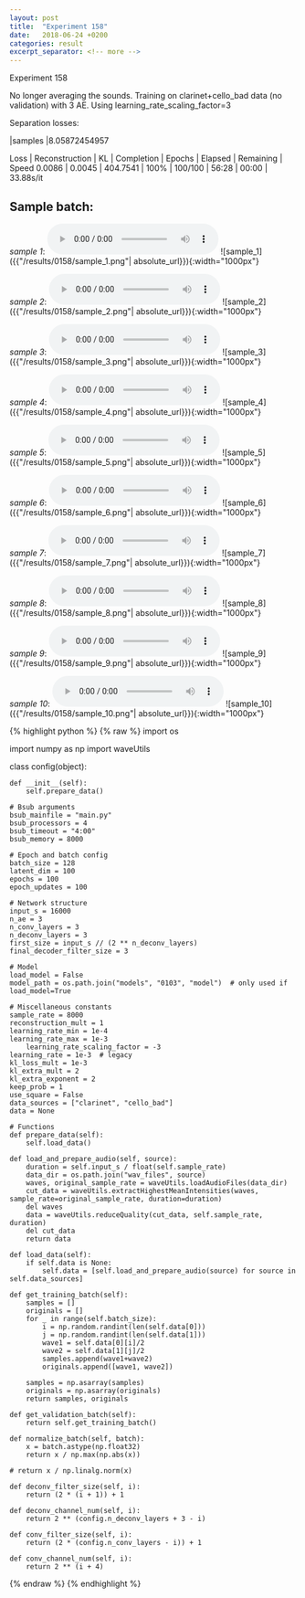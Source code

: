 ```yaml
---
layout: post
title:  "Experiment 158"
date:   2018-06-24 +0200
categories: result
excerpt_separator: <!-- more -->
---
```

Experiment 158

No longer averaging the sounds. Training on clarinet+cello_bad data (no validation) with 3 AE. Using learning_rate_scaling_factor=3

Separation losses:

|samples
|8.05872454957

Loss | Reconstruction | KL | Completion | Epochs | Elapsed | Remaining | Speed
0.0086 | 0.0045 | 404.7541 | 100% | 100/100 | 56:28 | 00:00 | 33.88s/it<!-- more -->

## **Sample batch**:
_sample 1_:
<audio src="/ResultsOverview/results/0158/sample_1.wav" controls preload></audio>
![sample_1]({{"/results/0158/sample_1.png"| absolute_url}}){:width="1000px"}

_sample 2_:
<audio src="/ResultsOverview/results/0158/sample_2.wav" controls preload></audio>
![sample_2]({{"/results/0158/sample_2.png"| absolute_url}}){:width="1000px"}

_sample 3_:
<audio src="/ResultsOverview/results/0158/sample_3.wav" controls preload></audio>
![sample_3]({{"/results/0158/sample_3.png"| absolute_url}}){:width="1000px"}

_sample 4_:
<audio src="/ResultsOverview/results/0158/sample_4.wav" controls preload></audio>
![sample_4]({{"/results/0158/sample_4.png"| absolute_url}}){:width="1000px"}

_sample 5_:
<audio src="/ResultsOverview/results/0158/sample_5.wav" controls preload></audio>
![sample_5]({{"/results/0158/sample_5.png"| absolute_url}}){:width="1000px"}

_sample 6_:
<audio src="/ResultsOverview/results/0158/sample_6.wav" controls preload></audio>
![sample_6]({{"/results/0158/sample_6.png"| absolute_url}}){:width="1000px"}

_sample 7_:
<audio src="/ResultsOverview/results/0158/sample_7.wav" controls preload></audio>
![sample_7]({{"/results/0158/sample_7.png"| absolute_url}}){:width="1000px"}

_sample 8_:
<audio src="/ResultsOverview/results/0158/sample_8.wav" controls preload></audio>
![sample_8]({{"/results/0158/sample_8.png"| absolute_url}}){:width="1000px"}

_sample 9_:
<audio src="/ResultsOverview/results/0158/sample_9.wav" controls preload></audio>
![sample_9]({{"/results/0158/sample_9.png"| absolute_url}}){:width="1000px"}

_sample 10_:
<audio src="/ResultsOverview/results/0158/sample_10.wav" controls preload></audio>
![sample_10]({{"/results/0158/sample_10.png"| absolute_url}}){:width="1000px"}


{% highlight python %}
{% raw %}
import os

import numpy as np
import waveUtils


class config(object):

	def __init__(self):
		self.prepare_data()

	# Bsub arguments
	bsub_mainfile = "main.py"
	bsub_processors = 4
	bsub_timeout = "4:00"
	bsub_memory = 8000

	# Epoch and batch config
	batch_size = 128
	latent_dim = 100
	epochs = 100
	epoch_updates = 100

	# Network structure
	input_s = 16000
	n_ae = 3
	n_conv_layers = 3
	n_deconv_layers = 3
	first_size = input_s // (2 ** n_deconv_layers)
	final_decoder_filter_size = 3

	# Model
	load_model = False
	model_path = os.path.join("models", "0103", "model")  # only used if load_model=True

	# Miscellaneous constants
	sample_rate = 8000
	reconstruction_mult = 1
	learning_rate_min = 1e-4
	learning_rate_max = 1e-3
        learning_rate_scaling_factor = -3
	learning_rate = 1e-3  # legacy
	kl_loss_mult = 1e-3
	kl_extra_mult = 2
	kl_extra_exponent = 2
	keep_prob = 1
	use_square = False
	data_sources = ["clarinet", "cello_bad"]
	data = None

	# Functions
	def prepare_data(self):
		self.load_data()

	def load_and_prepare_audio(self, source):
		duration = self.input_s / float(self.sample_rate)
		data_dir = os.path.join("wav_files", source)
		waves, original_sample_rate = waveUtils.loadAudioFiles(data_dir)
		cut_data = waveUtils.extractHighestMeanIntensities(waves, sample_rate=original_sample_rate, duration=duration)
		del waves
		data = waveUtils.reduceQuality(cut_data, self.sample_rate, duration)
		del cut_data
		return data

	def load_data(self):
		if self.data is None:
			self.data = [self.load_and_prepare_audio(source) for source in self.data_sources]

	def get_training_batch(self):
		samples = []
		originals = []
		for _ in range(self.batch_size):
			i = np.random.randint(len(self.data[0]))
			j = np.random.randint(len(self.data[1]))
			wave1 = self.data[0][i]/2
			wave2 = self.data[1][j]/2
			samples.append(wave1+wave2)
			originals.append([wave1, wave2])

		samples = np.asarray(samples)
		originals = np.asarray(originals)
		return samples, originals

	def get_validation_batch(self):
		return self.get_training_batch()

	def normalize_batch(self, batch):
		x = batch.astype(np.float32)
		return x / np.max(np.abs(x))

	# return x / np.linalg.norm(x)

	def deconv_filter_size(self, i):
		return (2 * (i + 1)) + 1

	def deconv_channel_num(self, i):
		return 2 ** (config.n_deconv_layers + 3 - i)

	def conv_filter_size(self, i):
		return (2 * (config.n_conv_layers - i)) + 1

	def conv_channel_num(self, i):
		return 2 ** (i + 4)

{% endraw %}
{% endhighlight %}
